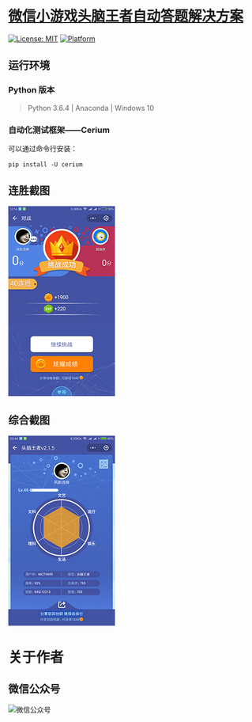 # [微信小游戏头脑王者自动答题解决方案](https://github.com/fjwCode/auto-answer-tnwz/)
[![License: MIT](https://img.shields.io/badge/License-MIT-green.svg)](https://opensource.org/licenses/MIT)
[![Platform](https://img.shields.io/badge/Platform-Windows-4BC51D.svg)](https://pypi.org/project/auto-answer-tnwz/)

## 运行环境

### Python 版本

> Python 3.6.4 | Anaconda | Windows 10

### 自动化测试框架——Cerium

可以通过命令行安装：
```
pip install -U cerium
```


## 连胜截图
![训练](https://raw.githubusercontent.com/fjwCode/auto-answer-tnwz/master/001.png)


## 综合截图
![正式](https://raw.githubusercontent.com/fjwCode/auto-answer-tnwz/master/002.png)


# 关于作者

## 微信公众号
![微信公众号](https://raw.githubusercontent.com/fjwCode/auto-answer-hznu/master/wx.jpg)